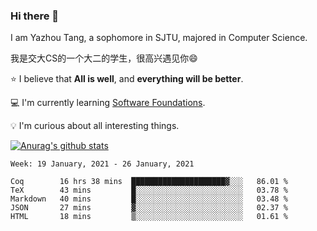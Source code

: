 ### Hi there 👋
I am Yazhou Tang, a sophomore in SJTU, majored in Computer Science.

我是交大CS的一个大二的学生，很高兴遇见你:smile:

:star: I believe that **All is well**, and **everything will be better**.

:computer: I'm currently learning [Software Foundations](https://softwarefoundations.cis.upenn.edu/).

:bulb: I'm curious about all interesting things.

[![Anurag's github stats](https://github-readme-stats.vercel.app/api?username=ADSWT518&count_private=true)](https://github.com/anuraghazra/github-readme-stats)

<!--START_SECTION:waka-->
```text
Week: 19 January, 2021 - 26 January, 2021

Coq        16 hrs 38 mins  █████████████████████▓░░░   86.01 % 
TeX        43 mins         █░░░░░░░░░░░░░░░░░░░░░░░░   03.78 % 
Markdown   40 mins         █░░░░░░░░░░░░░░░░░░░░░░░░   03.48 % 
JSON       27 mins         ▓░░░░░░░░░░░░░░░░░░░░░░░░   02.37 % 
HTML       18 mins         ▒░░░░░░░░░░░░░░░░░░░░░░░░   01.61 % 
```
<!--END_SECTION:waka-->

<!--
**ADSWT518/ADSWT518** is a ✨ _special_ ✨ repository because its `README.md` (this file) appears on your GitHub profile.

Here are some ideas to get you started:

- 🔭 I’m currently working on ...
- 🌱 I’m currently learning ...
- 👯 I’m looking to collaborate on ...
- 🤔 I’m looking for help with ...
- 💬 Ask me about ...
- 📫 How to reach me: ...
- 😄 Pronouns: ...
- ⚡ Fun fact: ...
-->
